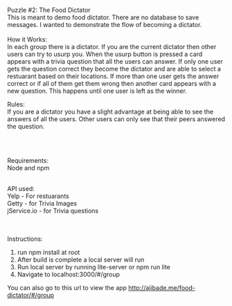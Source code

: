 Puzzle #2: The Food Dictator<br>
This is meant to demo food dictator.  There are no database to save messages.  I wanted to demonstrate the flow of becoming a dictator.
<br>
<br>
How it Works:<br>
In each group there is a dictator.  If you are the current dictator then other users can try to usurp you.  When the usurp button is pressed a card appears with a trivia question that all the users can answer. If only one user gets the question correct they become the dictator and are able to select a restuarant based on their locations.  If more than one user gets the answer correct or if all of them get them wrong then another card appears with a new question.  This happens until one user is left as the winner.

Rules:<br>
If you are a dictator you have a slight advantage at being able to see the answers of all the users.  Other users can only see that their peers answered the question.

<br>
<br>

Requirements:<br>
Node and npm
<br>
<br>

API used:<br>
Yelp - For restuarants<br>
Getty - for Trivia Images<br>
jService.io - for Trivia questions<br>
<br>
<br>


Instructions:<br>
1. run npm install at root<br>
2. After build is complete a local server will run<br>
3. Run local server by running lite-server or npm run lite<br>
4. Navigate to localhost:3000/#/group<br>

You can also go to this url to view the app
http://ajibade.me/food-dictator/#/group
